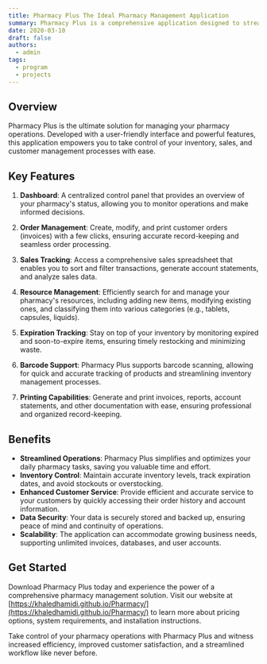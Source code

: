 ```yaml
---
title: Pharmacy Plus The Ideal Pharmacy Management Application
summary: Pharmacy Plus is a comprehensive application designed to streamline the management of your pharmacy, providing a wide range of features and functionalities to enhance efficiency and productivity.
date: 2020-03-10
draft: false
authors:
  - admin
tags:
  - program
  - projects
---
```


## Overview

Pharmacy Plus is the ultimate solution for managing your pharmacy operations. Developed with a user-friendly interface and powerful features, this application empowers you to take control of your inventory, sales, and customer management processes with ease.

## Key Features

1. **Dashboard**: A centralized control panel that provides an overview of your pharmacy's status, allowing you to monitor operations and make informed decisions.

2. **Order Management**: Create, modify, and print customer orders (invoices) with a few clicks, ensuring accurate record-keeping and seamless order processing.

3. **Sales Tracking**: Access a comprehensive sales spreadsheet that enables you to sort and filter transactions, generate account statements, and analyze sales data.

4. **Resource Management**: Efficiently search for and manage your pharmacy's resources, including adding new items, modifying existing ones, and classifying them into various categories (e.g., tablets, capsules, liquids).

5. **Expiration Tracking**: Stay on top of your inventory by monitoring expired and soon-to-expire items, ensuring timely restocking and minimizing waste.

6. **Barcode Support**: Pharmacy Plus supports barcode scanning, allowing for quick and accurate tracking of products and streamlining inventory management processes.

7. **Printing Capabilities**: Generate and print invoices, reports, account statements, and other documentation with ease, ensuring professional and organized record-keeping.

## Benefits

- **Streamlined Operations**: Pharmacy Plus simplifies and optimizes your daily pharmacy tasks, saving you valuable time and effort.
- **Inventory Control**: Maintain accurate inventory levels, track expiration dates, and avoid stockouts or overstocking.
- **Enhanced Customer Service**: Provide efficient and accurate service to your customers by quickly accessing their order history and account information.
- **Data Security**: Your data is securely stored and backed up, ensuring peace of mind and continuity of operations.
- **Scalability**: The application can accommodate growing business needs, supporting unlimited invoices, databases, and user accounts.

## Get Started

Download Pharmacy Plus today and experience the power of a comprehensive pharmacy management solution. Visit our website at [https://khaledhamidi.github.io/Pharmacy/](https://khaledhamidi.github.io/Pharmacy/) to learn more about pricing options, system requirements, and installation instructions.

Take control of your pharmacy operations with Pharmacy Plus and witness increased efficiency, improved customer satisfaction, and a streamlined workflow like never before.